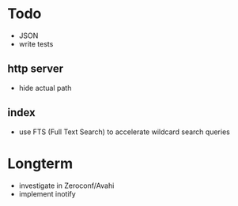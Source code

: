 Todo
====

* JSON
* write tests

http server
-----------
* hide actual path

index
-----
* use FTS (Full Text Search) to accelerate wildcard search queries

Longterm
========

* investigate in Zeroconf/Avahi
* implement inotify
